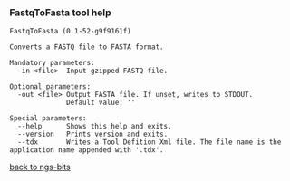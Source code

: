 ### FastqToFasta tool help
	FastqToFasta (0.1-52-g9f9161f)
	
	Converts a FASTQ file to FASTA format.
	
	Mandatory parameters:
	  -in <file>  Input gzipped FASTQ file.
	
	Optional parameters:
	  -out <file> Output FASTA file. If unset, writes to STDOUT.
	              Default value: ''
	
	Special parameters:
	  --help      Shows this help and exits.
	  --version   Prints version and exits.
	  --tdx       Writes a Tool Defition Xml file. The file name is the application name appended with '.tdx'.
	
[back to ngs-bits](https://github.com/marc-sturm/ngs-bits)